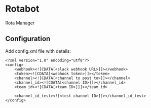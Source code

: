 # Rotabot

Rota Manager

## Configuration

Add config.xml file with details:

```$xml
<?xml version="1.0" encoding="utf8"?>
<config>
    <webhook><![CDATA[<slack webhook URL>]]></webhook>
    <token><![CDATA[<webhook token>]]></token>
    <channel><![CDATA[<channel to post to>]]></channel>
    <channel_id><![CDATA[<channel ID>]]></channel_id>
    <team_id><![CDATA[<team ID>]]]></team_id>

    <channel_id_test><![<test channel ID>]]></channel_id_test>
</config>
```
